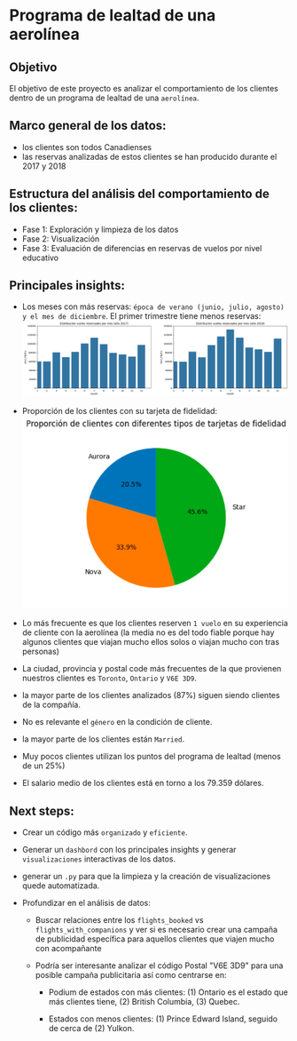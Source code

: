 # Programa de lealtad de una aerolínea

## Objetivo 
El objetivo de este proyecto es analizar el comportamiento de los clientes dentro de un programa de lealtad de una `aerolínea`. 

## Marco general de los datos:
- los clientes son todos Canadienses
- las reservas analizadas de estos clientes se han producido durante el 2017 y 2018

## Estructura del análisis del comportamiento de los clientes:
- Fase 1: Exploración y limpieza de los datos
- Fase 2: Visualización
- Fase 3: Evaluación de diferencias en reservas de vuelos por nivel educativo

## Principales insights:

- Los meses con más reservas: `época de verano (junio, julio, agosto) y el mes de diciembre`. El primer trimestre tiene menos reservas:
![alt text](images/image-21.png)


- Proporción de los clientes con su tarjeta de fidelidad:
![alt text](images/image-20.png)

- Lo más frecuente es que los clientes reserven `1 vuelo` en su experiencia de cliente con la aerolínea (la media no es del todo fiable porque hay algunos clientes que viajan mucho ellos solos o viajan mucho con tras personas)

- La ciudad, provincia y postal code más frecuentes de la que provienen nuestros clientes es `Toronto`, `Ontario` y `V6E 3D9`.

- la mayor parte de los clientes analizados (87%) siguen siendo clientes de la compañía.

- No es relevante el `género` en la condición de cliente.

- la mayor parte de los clientes están `Married`.

- Muy pocos clientes  utilizan los puntos del programa de lealtad (menos de un 25%) 

- El salario medio de los clientes está en torno a los 79.359 dólares.


## Next steps:

- Crear un código más `organizado` y `eficiente`.

- Generar un `dashbord` con los principales insights y generar `visualizaciones` interactivas de los datos.

- generar un `.py` para que la limpieza y la creación de visualizaciones quede automatizada.

- Profundizar en el análisis de datos:
    - Buscar relaciones entre los `flights_booked` vs `flights_with_companions` y ver si es necesario crear una campaña de publicidad específica para aquellos clientes que viajen mucho con acompañante

    - Podría ser interesante analizar el código Postal "V6E 3D9" para una posible campaña publicitaria así como centrarse en:
        - Podium de estados con más clientes: (1) Ontario es el estado que más clientes tiene, (2) British Columbia, (3) Quebec.
        
        - Estados con menos clientes: (1) Prince Edward Island, seguido de cerca de (2) Yulkon.



